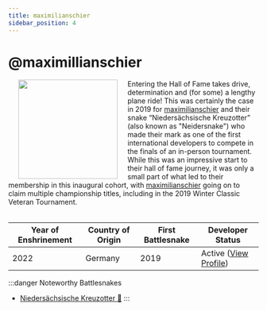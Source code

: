 ```yaml
---
title: maximilianschier
sidebar_position: 4
---
```


# @maximillianschier

<img src="/img/hall-of-fame/maximilianschier.png" hspace="20" align="left" p width="200px"/>
Entering the Hall of Fame takes drive, determination and (for some) a lengthy plane ride! This was certainly the case in 2019 for <a href="https://play.battlesnake.com/profile/maximilianschier"> maximilianschier</a> and their snake “Niedersächsische Kreuzotter” (also known as "Neidersnake") who made their mark as one of the first international developers to compete in the finals of an in-person tournament. While this was an impressive start to their hall of fame journey, it was only a small part of what led to their membership in this inaugural cohort, with <a href="https://play.battlesnake.com/profile/maximilianschier"> maximilianschier</a> going on to claim multiple championship titles, including in the 2019 Winter Classic Veteran Tournament.

<br clear="left"/>
<br clear="left"/>

| Year of Enshrinement | Country of Origin | First Battlesnake | Developer Status                                                          |
|----------------------|-------------------|-------------------|---------------------------------------------------------------------------|
| 2022                 | Germany           | 2019              | Active ([View Profile](https://play.battlesnake.com/profile/maximilianschier)) |

:::danger Noteworthy Battlesnakes

- [Niedersächsische Kreuzotter 🍻](https://play.battlesnake.com/profile/maximilianschier#niedersachsische-kreuzotter)
:::

